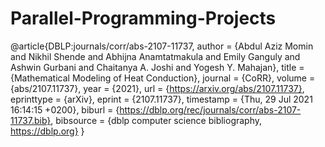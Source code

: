 # Parallel-Programming-Projects
@article{DBLP:journals/corr/abs-2107-11737,
  author    = {Abdul Aziz Momin and
               Nikhil Shende and
               Abhijna Anamtatmakula and
               Emily Ganguly and
               Ashwin Gurbani and
               Chaitanya A. Joshi and
               Yogesh Y. Mahajan},
  title     = {Mathematical Modeling of Heat Conduction},
  journal   = {CoRR},
  volume    = {abs/2107.11737},
  year      = {2021},
  url       = {https://arxiv.org/abs/2107.11737},
  eprinttype = {arXiv},
  eprint    = {2107.11737},
  timestamp = {Thu, 29 Jul 2021 16:14:15 +0200},
  biburl    = {https://dblp.org/rec/journals/corr/abs-2107-11737.bib},
  bibsource = {dblp computer science bibliography, https://dblp.org}
}
